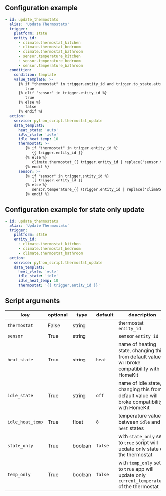 ## Configuration example
```yaml
- id: update_thermostats
  alias: 'Update Thermostats'
  trigger:
    platform: state
    entity_id:
      - climate.thermostat_kitchen
      - climate.thermostat_bedroom
      - climate.thermostat_bathroom
      - sensor.temperature_kitchen
      - sensor.temperature_bedroom
      - sensor.temperature_bathroom
  condition:
    condition: template
    value_template: >-
      {% if "thermostat" in trigger.entity_id and trigger.to_state.attributes.current_temperature == none %}
         true
      {% elif "sensor" in trigger.entity_id %}
         true
      {% else %}
         false
      {% endif %}
  action:
    service: python_script.thermostat_update
    data_template:
      heat_state: 'auto'
      idle_state: 'idle'
      idle_heat_temp: 10
      thermostat: >-
         {% if "thermostat" in trigger.entity_id %}
            {{ trigger.entity_id }}
         {% else %}
            climate.thermostat_{{ trigger.entity_id | replace('sensor.temperature_', '') }}
         {% endif %}
      sensor: >-
         {% if "sensor" in trigger.entity_id %}
            {{ trigger.entity_id }}
         {% else %}
            sensor.temperature_{{ (trigger.entity_id | replace('climate.thermostat_', '')) }}
         {% endif %}
```

## Configuration example for state only update
```yaml
- id: update_thermostats
  alias: 'Update Thermostats'
  trigger:
    platform: state
    entity_id:
      - climate.thermostat_kitchen
      - climate.thermostat_bedroom
      - climate.thermostat_bathroom
  action:
    service: python_script.thermostat_update
    data_template:
      heat_state: 'auto'
      idle_state: 'idle'
      idle_heat_temp: 10
      thermostat: '{{ trigger.entity_id }}'
```

## Script arguments
key | optional | type | default | description
-- | -- | -- | -- | --
`thermostat` | False | string | | thermostat `entity_id`
`sensor` | True | string | | sensor `entity_id`
`heat_state` | True | string | `heat` | name of heating state, changing this from default value will broke compatibility with HomeKit
`idle_state` | True | string | `off` | name of idle state, changing this from default value will broke compatibility with HomeKit
`idle_heat_temp` | True | float | `8` | temperature value between `idle` and `heat` states
`state_only` | True | boolean | `false` | with `state_only` set to `true` script will update only state of the thermostat
`temp_only` | True | boolean | `false` | with `temp_only` set to `true` app will update only `current_temperature` of the thermostat

